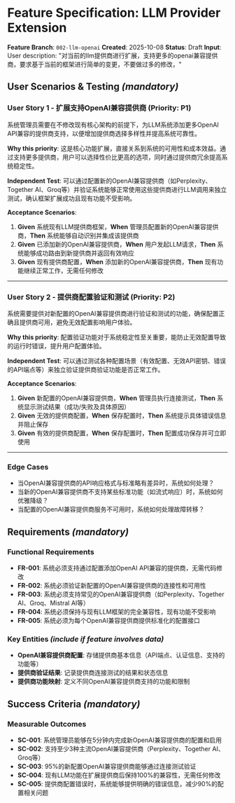 # Feature Specification: LLM Provider Extension

**Feature Branch**: `002-llm-openai`
**Created**: 2025-10-08
**Status**: Draft
**Input**: User description: "对当前的llm提供商进行扩展，支持更多的openai兼容提供商，要求基于当前的框架进行简单的变更，不要做过多的修改，"

## User Scenarios & Testing *(mandatory)*

### User Story 1 - 扩展支持OpenAI兼容提供商 (Priority: P1)

系统管理员需要在不修改现有核心架构的前提下，为LLM系统添加更多OpenAI API兼容的提供商支持，以便增加提供商选择多样性并提高系统可靠性。

**Why this priority**: 这是核心功能扩展，直接关系到系统的可用性和成本效益。通过支持更多提供商，用户可以选择性价比更高的选项，同时通过提供商冗余提高系统稳定性。

**Independent Test**: 可以通过配置新的OpenAI兼容提供商（如Perplexity、Together AI、Groq等）并验证系统能够正常使用这些提供商进行LLM调用来独立测试，确认框架扩展成功且现有功能不受影响。

**Acceptance Scenarios**:

1. **Given** 系统现有LLM提供商框架，**When** 管理员配置新的OpenAI兼容提供商，**Then** 系统能够自动识别并集成该提供商
2. **Given** 已添加新的OpenAI兼容提供商，**When** 用户发起LLM请求，**Then** 系统能够成功路由到新提供商并返回有效响应
3. **Given** 现有提供商配置，**When** 添加新的OpenAI兼容提供商，**Then** 现有功能继续正常工作，无需任何修改

---

### User Story 2 - 提供商配置验证和测试 (Priority: P2)

系统需要提供对新配置的OpenAI兼容提供商进行验证和测试的功能，确保配置正确且提供商可用，避免无效配置影响用户体验。

**Why this priority**: 配置验证功能对于系统稳定性至关重要，能防止无效配置导致的运行时错误，提升用户配置体验。

**Independent Test**: 可以通过测试各种配置场景（有效配置、无效API密钥、错误的API端点等）来独立验证提供商验证功能是否正常工作。

**Acceptance Scenarios**:

1. **Given** 新配置的OpenAI兼容提供商，**When** 管理员执行连接测试，**Then** 系统显示测试结果（成功/失败及具体原因）
2. **Given** 无效的提供商配置，**When** 保存配置时，**Then** 系统提示具体错误信息并阻止保存
3. **Given** 有效的提供商配置，**When** 保存配置时，**Then** 配置成功保存并可立即使用

---

### Edge Cases

- 当OpenAI兼容提供商的API响应格式与标准略有差异时，系统如何处理？
- 当新的OpenAI兼容提供商不支持某些标准功能（如流式响应）时，系统如何优雅降级？
- 当配置的OpenAI兼容提供商服务不可用时，系统如何处理故障转移？

## Requirements *(mandatory)*

### Functional Requirements

- **FR-001**: 系统必须支持通过配置添加OpenAI API兼容的提供商，无需代码修改
- **FR-002**: 系统必须验证新配置的OpenAI兼容提供商的连接性和可用性
- **FR-003**: 系统必须支持常见的OpenAI兼容提供商（如Perplexity、Together AI、Groq、Mistral AI等）
- **FR-004**: 系统必须保持与现有LLM框架的完全兼容性，现有功能不受影响
- **FR-005**: 系统必须为每个OpenAI兼容提供商提供标准化的配置接口

### Key Entities *(include if feature involves data)*

- **OpenAI兼容提供商配置**: 存储提供商基本信息（API端点、认证信息、支持的功能等）
- **提供商验证结果**: 记录提供商连接测试的结果和状态信息
- **提供商功能映射**: 定义不同OpenAI兼容提供商支持的功能和限制

## Success Criteria *(mandatory)*

### Measurable Outcomes

- **SC-001**: 系统管理员能够在5分钟内完成新OpenAI兼容提供商的配置和启用
- **SC-002**: 支持至少3种主流OpenAI兼容提供商（Perplexity、Together AI、Groq等）
- **SC-003**: 95%的新配置OpenAI兼容提供商能够通过连接测试验证
- **SC-004**: 现有LLM功能在扩展提供商后保持100%的兼容性，无需任何修改
- **SC-005**: 提供商配置错误时，系统能够提供明确的错误信息，减少90%的配置相关问题